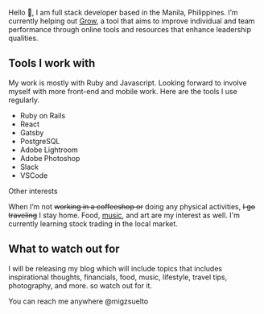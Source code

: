 Hello 👋, I am full stack developer based in the Manila, Philippines.
I’m currently helping out [Grow](https://www.grow360.com/), a tool that aims to improve individual and team performance through online tools and resources that enhance leadership qualities.

## Tools I work with
My work is mostly with Ruby and Javascript. Looking forward to involve myself with more
front-end and mobile work. Here are the tools I use regularly.
* Ruby on Rails
* React
* Gatsby
* PostgreSQL
* Adobe Lightroom
* Adobe Photoshop
* Slack
* VSCode

Other interests

When I’m not ~~working in a coffeeshop or~~ doing any
physical activities, ~~I go traveling~~ I stay home. Food, [music](https://open.spotify.com/user/migzsuelto?si=l-8C17WJQzigGaXq22xC-w), and art are my interest as well. I'm currently learning stock trading in the local market.

## What to watch out for
I will be releasing my blog which will include topics that includes
inspirational thoughts, financials, food, music, lifestyle, travel
tips, photography, and more. so watch out for it.

You can reach me anywhere @migzsuelto
